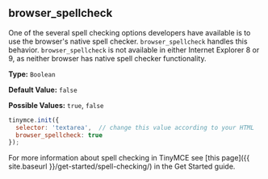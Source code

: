 ## browser_spellcheck

One of the several spell checking options developers have available is to use the browser's native spell checker. `browser_spellcheck` handles this behavior. `browser_spellcheck` is not available in either Internet Explorer 8 or 9, as neither browser has native spell checker functionality.

**Type:** `Boolean`

**Default Value:** `false`

**Possible Values:** `true`, `false`

```js
tinymce.init({
  selector: 'textarea',  // change this value according to your HTML
  browser_spellcheck: true
});
```

For more information about spell checking in TinyMCE see [this page]({{ site.baseurl }}/get-started/spell-checking/) in the Get Started guide.
